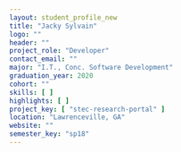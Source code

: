 ```yaml
---
layout: student_profile_new
title: "Jacky Sylvain"
logo: ""
header: ""
project_role: "Developer"
contact_email: ""
major: "I.T., Conc. Software Development"
graduation_year: 2020
cohort: ""
skills: [ ]
highlights: [ ]
project_key: [ "stec-research-portal" ]
location: "Lawrenceville, GA"
website: ""
semester_key: "sp18"
---
```


